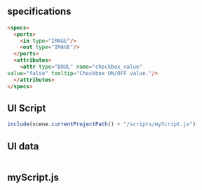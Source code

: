 
## specifications
```html
<specs>
  <ports>
    <in type="IMAGE"/>
    <out type="IMAGE"/>
  </ports>
  <attributes>
    <attr type="BOOL" name="checkbox_value"
value="false" tooltip="Checkbox ON/OFF value."/>
  </attributes>
</specs>

```

## UI Script
```javascript
include(scene.currentProjectPath() + "/scripts/myScript.js")
```

## UI data
```javascript

```

## myScript.js
```javascript

```